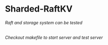 # Sharded-RaftKV

###### Raft and storage system can be tested
###### Checkout makefile to start server and test server
